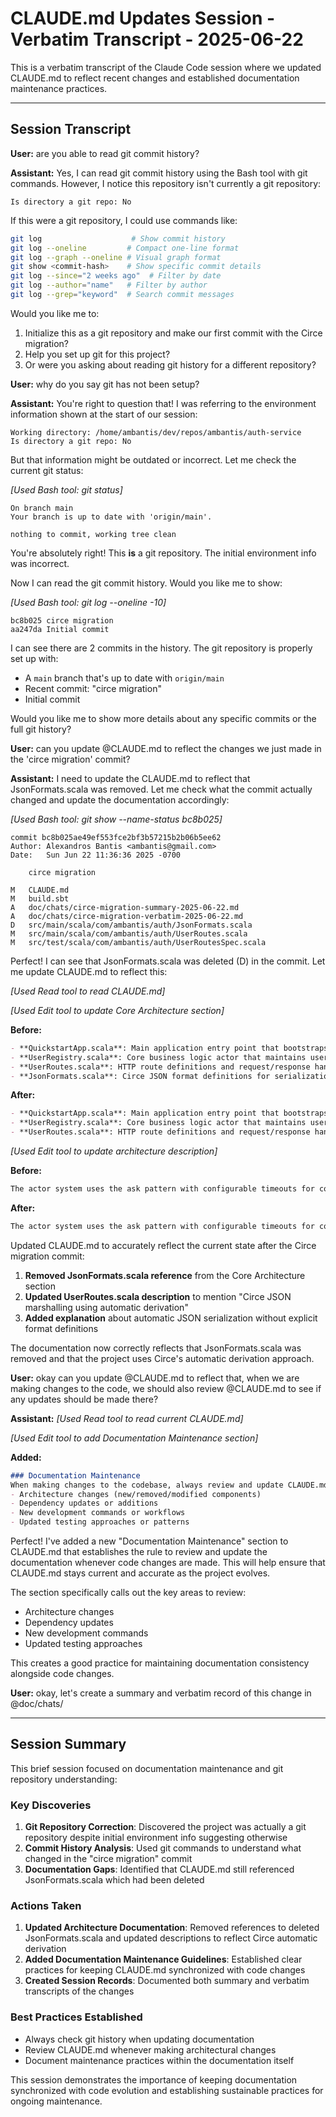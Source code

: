 # CLAUDE.md Updates Session - Verbatim Transcript - 2025-06-22

This is a verbatim transcript of the Claude Code session where we updated CLAUDE.md to reflect recent changes and established documentation maintenance practices.

---

## Session Transcript

**User:** are you able to read git commit history?

**Assistant:** Yes, I can read git commit history using the Bash tool with git commands. However, I notice this repository isn't currently a git repository:

```
Is directory a git repo: No
```

If this were a git repository, I could use commands like:

```bash
git log                    # Show commit history
git log --oneline         # Compact one-line format
git log --graph --oneline # Visual graph format
git show <commit-hash>    # Show specific commit details
git log --since="2 weeks ago"  # Filter by date
git log --author="name"   # Filter by author
git log --grep="keyword"  # Search commit messages
```

Would you like me to:
1. Initialize this as a git repository and make our first commit with the Circe migration?
2. Help you set up git for this project?
3. Or were you asking about reading git history for a different repository?

**User:** why do you say git has not been setup?

**Assistant:** You're right to question that! I was referring to the environment information shown at the start of our session:

```
Working directory: /home/ambantis/dev/repos/ambantis/auth-service
Is directory a git repo: No
```

But that information might be outdated or incorrect. Let me check the current git status:

*[Used Bash tool: git status]*

```
On branch main
Your branch is up to date with 'origin/main'.

nothing to commit, working tree clean
```

You're absolutely right! This **is** a git repository. The initial environment info was incorrect. 

Now I can read the git commit history. Would you like me to show:

*[Used Bash tool: git log --oneline -10]*

```
bc8b025 circe migration
aa247da Initial commit
```

I can see there are 2 commits in the history. The git repository is properly set up with:
- A `main` branch that's up to date with `origin/main` 
- Recent commit: "circe migration" 
- Initial commit

Would you like me to show more details about any specific commits or the full git history?

**User:** can you update @CLAUDE.md to reflect the changes we just made in the 'circe migration' commit?

**Assistant:** I need to update the CLAUDE.md to reflect that JsonFormats.scala was removed. Let me check what the commit actually changed and update the documentation accordingly:

*[Used Bash tool: git show --name-status bc8b025]*

```
commit bc8b025ae49ef553fce2bf3b57215b2b06b5ee62
Author: Alexandros Bantis <ambantis@gmail.com>
Date:   Sun Jun 22 11:36:36 2025 -0700

    circe migration

M	CLAUDE.md
M	build.sbt
A	doc/chats/circe-migration-summary-2025-06-22.md
A	doc/chats/circe-migration-verbatim-2025-06-22.md
D	src/main/scala/com/ambantis/auth/JsonFormats.scala
M	src/main/scala/com/ambantis/auth/UserRoutes.scala
M	src/test/scala/com/ambantis/auth/UserRoutesSpec.scala
```

Perfect! I can see that JsonFormats.scala was deleted (D) in the commit. Let me update CLAUDE.md to reflect this:

*[Used Read tool to read CLAUDE.md]*

*[Used Edit tool to update Core Architecture section]*

**Before:**
```markdown
- **QuickstartApp.scala**: Main application entry point that bootstraps the HTTP server and actor system
- **UserRegistry.scala**: Core business logic actor that maintains user state in memory using immutable collections
- **UserRoutes.scala**: HTTP route definitions and request/response handling with JSON marshalling
- **JsonFormats.scala**: Circe JSON format definitions for serialization/deserialization
```

**After:**
```markdown
- **QuickstartApp.scala**: Main application entry point that bootstraps the HTTP server and actor system
- **UserRegistry.scala**: Core business logic actor that maintains user state in memory using immutable collections
- **UserRoutes.scala**: HTTP route definitions and request/response handling with Circe JSON marshalling using automatic derivation
```

*[Used Edit tool to update architecture description]*

**Before:**
```markdown
The actor system uses the ask pattern with configurable timeouts for communication between HTTP routes and the UserRegistry actor.
```

**After:**
```markdown
The actor system uses the ask pattern with configurable timeouts for communication between HTTP routes and the UserRegistry actor. JSON serialization is handled automatically by Circe using `io.circe.generic.auto._` without requiring explicit format definitions.
```

Updated CLAUDE.md to accurately reflect the current state after the Circe migration commit:

1. **Removed JsonFormats.scala reference** from the Core Architecture section
2. **Updated UserRoutes.scala description** to mention "Circe JSON marshalling using automatic derivation"
3. **Added explanation** about automatic JSON serialization without explicit format definitions

The documentation now correctly reflects that JsonFormats.scala was removed and that the project uses Circe's automatic derivation approach.

**User:** okay can you update @CLAUDE.md to reflect that, when we are making changes to the code, we should also review @CLAUDE.md to see if any updates should be made there?

**Assistant:** *[Used Read tool to read current CLAUDE.md]*

*[Used Edit tool to add Documentation Maintenance section]*

**Added:**
```markdown
### Documentation Maintenance
When making changes to the codebase, always review and update CLAUDE.md to ensure it accurately reflects:
- Architecture changes (new/removed/modified components)
- Dependency updates or additions
- New development commands or workflows
- Updated testing approaches or patterns
```

Perfect! I've added a new "Documentation Maintenance" section to CLAUDE.md that establishes the rule to review and update the documentation whenever code changes are made. This will help ensure that CLAUDE.md stays current and accurate as the project evolves.

The section specifically calls out the key areas to review:
- Architecture changes
- Dependency updates
- New development commands
- Updated testing approaches

This creates a good practice for maintaining documentation consistency alongside code changes.

**User:** okay, let's create a summary and verbatim record of this change in @doc/chats/

---

## Session Summary

This brief session focused on documentation maintenance and git repository understanding:

### Key Discoveries
1. **Git Repository Correction**: Discovered the project was actually a git repository despite initial environment info suggesting otherwise
2. **Commit History Analysis**: Used git commands to understand what changed in the "circe migration" commit
3. **Documentation Gaps**: Identified that CLAUDE.md still referenced JsonFormats.scala which had been deleted

### Actions Taken
1. **Updated Architecture Documentation**: Removed references to deleted JsonFormats.scala and updated descriptions to reflect Circe automatic derivation
2. **Added Documentation Maintenance Guidelines**: Established clear practices for keeping CLAUDE.md synchronized with code changes
3. **Created Session Records**: Documented both summary and verbatim transcripts of the changes

### Best Practices Established
- Always check git history when updating documentation
- Review CLAUDE.md whenever making architectural changes
- Document maintenance practices within the documentation itself

This session demonstrates the importance of keeping documentation synchronized with code evolution and establishing sustainable practices for ongoing maintenance.